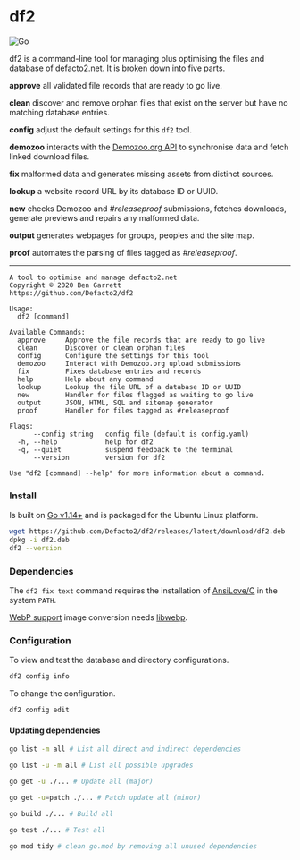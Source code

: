 # df2

![Go](https://github.com/Defacto2/df2/workflows/Go/badge.svg)

df2 is a command-line tool for managing plus optimising the files and database of defacto2.net. It is broken down into five parts.

**approve** all validated file records that are ready to go live.

**clean** discover and remove orphan files that exist on the server but have no matching database entries.

**config** adjust the default settings for this `df2` tool.

**demozoo** interacts with the [Demozoo.org API](http://demozoo.org/api/v1/) to synchronise data and fetch linked download files.

**fix** malformed data and generates missing assets from distinct sources.

**lookup** a website record URL by its database ID or UUID.

**new** checks Demozoo and _#releaseproof_ submissions, fetches downloads, generate previews and repairs any malformed data.

**output** generates webpages for groups, peoples and the site map.

**proof** automates the parsing of files tagged as _#releaseproof_.

---

```
A tool to optimise and manage defacto2.net
Copyright © 2020 Ben Garrett
https://github.com/Defacto2/df2

Usage:
  df2 [command]

Available Commands:
  approve     Approve the file records that are ready to go live
  clean       Discover or clean orphan files
  config      Configure the settings for this tool
  demozoo     Interact with Demozoo.org upload submissions
  fix         Fixes database entries and records
  help        Help about any command
  lookup      Lookup the file URL of a database ID or UUID
  new         Handler for files flagged as waiting to go live
  output      JSON, HTML, SQL and sitemap generator
  proof       Handler for files tagged as #releaseproof

Flags:
      --config string   config file (default is config.yaml)
  -h, --help            help for df2
  -q, --quiet           suspend feedback to the terminal
      --version         version for df2

Use "df2 [command] --help" for more information about a command.
```

### Install

Is built on [Go v1.14+](https://golang.org/doc/install) and is packaged for the Ubuntu Linux platform.

```bash
wget https://github.com/Defacto2/df2/releases/latest/download/df2.deb
dpkg -i df2.deb
df2 --version
```

### Dependencies

The `df2 fix text` command requires the installation of [AnsiLove/C](https://github.com/ansilove/ansilove) in the system `PATH`.

[WebP support](https://en.wikipedia.org/wiki/WebP) image conversion needs [libwebp](https://storage.googleapis.com/downloads.webmproject.org/releases/webp/index.html).

### Configuration

To view and test the database and directory configurations.

```bash
df2 config info
```

To change the configuration.

```bash
df2 config edit
```

#### Updating dependencies

```bash
go list -m all # List all direct and indirect dependencies

go list -u -m all # List all possible upgrades

go get -u ./... # Update all (major)

go get -u=patch ./... # Patch update all (minor)

go build ./... # Build all

go test ./... # Test all

go mod tidy # clean go.mod by removing all unused dependencies
```
